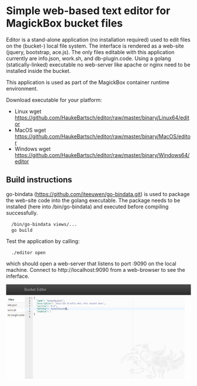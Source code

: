 Simple web-based text editor for MagickBox bucket files
=========================================================

Editor is a stand-alone application (no installation required) used to edit files on the (bucket-) local file system.
The interface is rendered as a web-site (jquery, bootstrap, ace.js). The only files editable with this application
currently are info.json, work.sh, and db-plugin.code. Using a golang (statically-linked) executable no web-server 
like apache or nginx need to be installed inside the bucket.

This application is used as part of the MagickBox container runtime environment.

Download executable for your platform:

* Linux
   wget https://github.com/HaukeBartsch/editor/raw/master/binary/Linux64/editor
* MacOS
   wget https://github.com/HaukeBartsch/editor/raw/master/binary/MacOS/editor
* Windows
   wget https://github.com/HaukeBartsch/editor/raw/master/binary/Windows64/editor


Build instructions
--------------------

go-bindata (https://github.com/jteeuwen/go-bindata.git) is used to package the web-site code into the
golang executable. The package needs to be installed (here into /bin/go-bindata) and executed before compiling successfully. 

```
  /bin/go-bindata views/...
  go build
```

Test the application by calling:

```
  ./editor open
```
which should open a web-server that listens to port :9090 on the local machine. Connect to http://localhost:9090 from a web-browser to see the inferface.

<img src="img/screenshot-bucketeditor.png" alt="Screenshot of bucket editor">

